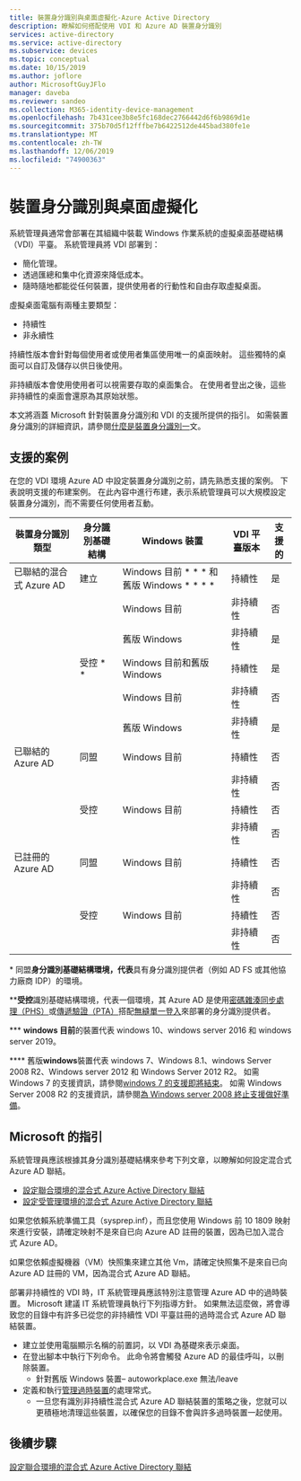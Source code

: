 ```yaml
---
title: 裝置身分識別與桌面虛擬化-Azure Active Directory
description: 瞭解如何搭配使用 VDI 和 Azure AD 裝置身分識別
services: active-directory
ms.service: active-directory
ms.subservice: devices
ms.topic: conceptual
ms.date: 10/15/2019
ms.author: joflore
author: MicrosoftGuyJFlo
manager: daveba
ms.reviewer: sandeo
ms.collection: M365-identity-device-management
ms.openlocfilehash: 7b431cee3b8e5fc168dec2766442d6f6b9869d1e
ms.sourcegitcommit: 375b70d5f12fffbe7b6422512de445bad380fe1e
ms.translationtype: MT
ms.contentlocale: zh-TW
ms.lasthandoff: 12/06/2019
ms.locfileid: "74900363"
---
```

# <a name="device-identity-and-desktop-virtualization"></a>裝置身分識別與桌面虛擬化

系統管理員通常會部署在其組織中裝載 Windows 作業系統的虛擬桌面基礎結構（VDI）平臺。 系統管理員將 VDI 部署到：

- 簡化管理。
- 透過匯總和集中化資源來降低成本。
- 隨時隨地都能從任何裝置，提供使用者的行動性和自由存取虛擬桌面。

虛擬桌面電腦有兩種主要類型：

- 持續性
- 非永續性

持續性版本會針對每個使用者或使用者集區使用唯一的桌面映射。 這些獨特的桌面可以自訂及儲存以供日後使用。 

非持續版本會使用使用者可以視需要存取的桌面集合。 在使用者登出之後，這些非持續性的桌面會還原為其原始狀態。

本文將涵蓋 Microsoft 針對裝置身分識別和 VDI 的支援所提供的指引。 如需裝置身分識別的詳細資訊，請參閱[什麼是裝置身分識別一](overview.md)文。

## <a name="supported-scenarios"></a>支援的案例

在您的 VDI 環境 Azure AD 中設定裝置身分識別之前，請先熟悉支援的案例。 下表說明支援的布建案例。 在此內容中進行布建，表示系統管理員可以大規模設定裝置身分識別，而不需要任何使用者互動。

| 裝置身分識別類型 | 身分識別基礎結構 | Windows 裝置 | VDI 平臺版本 | 支援的 |
| --- | --- | --- | --- | --- |
| 已聯結的混合式 Azure AD | 建立 | Windows 目前 * * * 和舊版 Windows * * * * | 持續性 | 是 |
|   |   | Windows 目前 | 非持續性 | 否 |
|   |   | 舊版 Windows | 非持續性 | 是 |
|   | 受控 * * | Windows 目前和舊版 Windows | 持續性 | 是 |
|   |   | Windows 目前 | 非持續性 | 否 |
|   |   | 舊版 Windows | 非持續性 | 是 |
| 已聯結的 Azure AD | 同盟 | Windows 目前 | 持續性 | 否 |
|   |   |   | 非持續性 | 否 |
|   | 受控 | Windows 目前 | 持續性 | 否 |
|   |   |   | 非持續性 | 否 |
| 已註冊的 Azure AD | 同盟 | Windows 目前 | 持續性 | 否 |
|   |   |   | 非持續性 | 否 |
|   | 受控 | Windows 目前 | 持續性 | 否 |
|   |   |   | 非持續性 | 否 |

\* 同盟**身分識別基礎結構環境，代表**具有身分識別提供者（例如 AD FS 或其他協力廠商 IDP）的環境。

\*\***受控**識別基礎結構環境，代表一個環境，其 Azure AD 是使用[密碼雜湊同步處理（PHS）](../hybrid/whatis-phs.md)或[傳遞驗證（PTA）](../hybrid/how-to-connect-pta.md)搭配[無縫單一登入](../hybrid/how-to-connect-sso.md)來部署的身分識別提供者。

\*\*\* **windows 目前**的裝置代表 windows 10、windows server 2016 和 windows server 2019。

\*\*\*\* 舊版**windows**裝置代表 windows 7、Windows 8.1、windows Server 2008 R2、Windows server 2012 和 Windows Server 2012 R2。 如需 Windows 7 的支援資訊，請參閱[windows 7 的支援即將結束](https://www.microsoft.com/microsoft-365/windows/end-of-windows-7-support)。 如需 Windows Server 2008 R2 的支援資訊，請參閱[為 Windows server 2008 終止支援做好準備](https://www.microsoft.com/cloud-platform/windows-server-2008)。

## <a name="microsofts-guidance"></a>Microsoft 的指引

系統管理員應該根據其身分識別基礎結構來參考下列文章，以瞭解如何設定混合式 Azure AD 聯結。

- [設定聯合環境的混合式 Azure Active Directory 聯結](hybrid-azuread-join-federated-domains.md)
- [設定受管理環境的混合式 Azure Active Directory 聯結](hybrid-azuread-join-managed-domains.md)

如果您依賴系統準備工具（sysprep.inf），而且您使用 Windows 前 10 1809 映射來進行安裝，請確定映射不是來自已向 Azure AD 註冊的裝置，因為已加入混合式 Azure AD。

如果您依賴虛擬機器（VM）快照集來建立其他 Vm，請確定快照集不是來自已向 Azure AD 註冊的 VM，因為混合式 Azure AD 聯結。

部署非持續性的 VDI 時，IT 系統管理員應該特別注意管理 Azure AD 中的過時裝置。 Microsoft 建議 IT 系統管理員執行下列指導方針。 如果無法這麼做，將會導致您的目錄中有許多已從您的非持續性 VDI 平臺註冊的過時混合式 Azure AD 聯結裝置。

- 建立並使用電腦顯示名稱的前置詞，以 VDI 為基礎來表示桌面。
- 在登出腳本中執行下列命令。 此命令將會觸發 Azure AD 的最佳呼叫，以刪除裝置。
   - 針對舊版 Windows 裝置– autoworkplace.exe 無法/leave
- 定義和執行[管理過時裝置](manage-stale-devices.md)的處理常式。
   - 一旦您有識別非持續性混合式 Azure AD 聯結裝置的策略之後，您就可以更積極地清理這些裝置，以確保您的目錄不會與許多過時裝置一起使用。
 
## <a name="next-steps"></a>後續步驟

[設定聯合環境的混合式 Azure Active Directory 聯結](hybrid-azuread-join-federated-domains.md)
